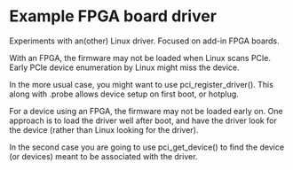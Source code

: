 # Example FPGA board driver
Experiments with an(other) Linux driver. Focused on add-in FPGA boards.

With an FPGA, the firmware may not be loaded when Linux scans PCIe.
Early PCIe device enumeration by Linux might miss the device.

In the more usual case, you might want to use pci_register_driver().
This along with .probe allows device setup on first boot, or hotplug.

For a device using an FPGA, the firmware may not be loaded early on.
One approach is to load the driver well after boot, and have the driver
look for the device (rather than Linux looking for the driver).

In the second case you are going to use pci_get_device() to find the device
(or devices) meant to be associated with the driver.

